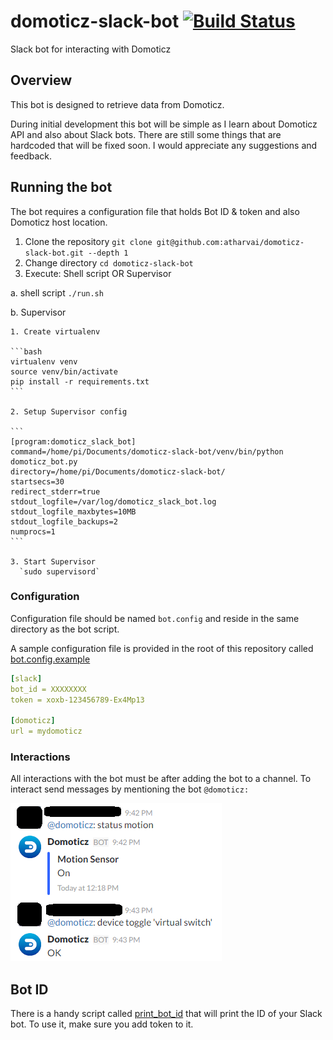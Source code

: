 # domoticz-slack-bot [![Build Status](https://travis-ci.org/atharvai/domoticz-slack-bot.svg?branch=master)](https://travis-ci.org/atharvai/domoticz-slack-bot)
Slack bot for interacting with Domoticz

## Overview
This bot is designed to retrieve data from Domoticz.

During initial development this bot will be simple as I learn about Domoticz API and also about Slack bots. There are still some things that are hardcoded that will be fixed soon.
I would appreciate any suggestions and feedback.

## Running the bot
The bot requires a configuration file that holds Bot ID & token and also Domoticz host location. 

1. Clone the repository
`git clone git@github.com:atharvai/domoticz-slack-bot.git --depth 1`
2. Change directory
`cd domoticz-slack-bot`
3. Execute: Shell script OR Supervisor
  
  a. shell script
    `./run.sh`
  
  b. Supervisor
  
    1. Create virtualenv
    
    ```bash
    virtualenv venv
    source venv/bin/activate
    pip install -r requirements.txt
    ```
    
    2. Setup Supervisor config
    
    ```
    [program:domoticz_slack_bot]
    command=/home/pi/Documents/domoticz-slack-bot/venv/bin/python domoticz_bot.py
    directory=/home/pi/Documents/domoticz-slack-bot/
    startsecs=30
    redirect_stderr=true
    stdout_logfile=/var/log/domoticz_slack_bot.log
    stdout_logfile_maxbytes=10MB
    stdout_logfile_backups=2
    numprocs=1
    ```
    
    3. Start Supervisor
      `sudo supervisord`

### Configuration
Configuration file should be named `bot.config` and reside in the same directory as the bot script.

A sample configuration file is provided in the root of this repository called [bot.config.example](bot.config.example)

```yaml
[slack]
bot_id = XXXXXXXX
token = xoxb-123456789-Ex4Mp13

[domoticz]
url = mydomoticz
```

### Interactions
All interactions with the bot must be after adding the bot to a channel. To interact send messages by mentioning the bot `@domoticz: `

![demo](demo.png "sample")

## Bot ID
There is a handy script called [print_bot_id](print_bot_id.py) that will print the ID of your Slack bot. To use it, make sure you add token to it.
